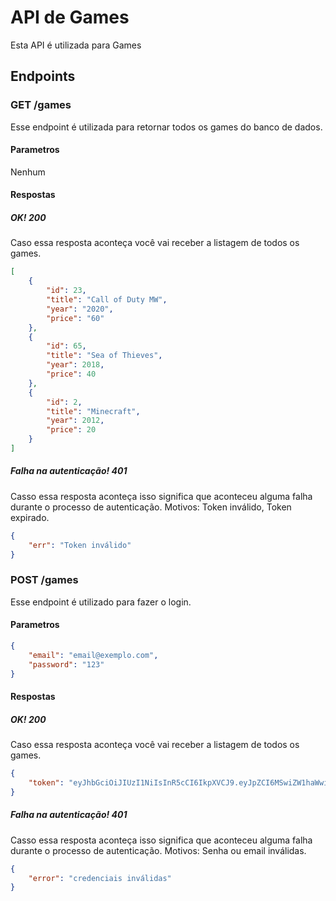 # API de Games
Esta API é utilizada para Games

## Endpoints
### GET /games
Esse endpoint é utilizada para retornar todos os games do banco de dados.
#### Parametros
Nenhum
#### Respostas
##### OK! 200
Caso essa resposta aconteça você vai receber a listagem de todos os games.
```JSON
[
	{
		"id": 23,
		"title": "Call of Duty MW",
		"year": "2020",
		"price": "60"
	},
	{
		"id": 65,
		"title": "Sea of Thieves",
		"year": 2018,
		"price": 40
	},
	{
		"id": 2,
		"title": "Minecraft",
		"year": 2012,
		"price": 20
	}
]

```
##### Falha na autenticação! 401
Casso essa resposta aconteça isso significa que aconteceu alguma falha durante o processo de autenticação. Motivos: Token inválido, Token expirado.
```JSON
{
	"err": "Token inválido"
}
```

### POST /games
Esse endpoint é utilizado para fazer o login.
#### Parametros
```JSON
{
	"email": "email@exemplo.com",
	"password": "123"
}
```
#### Respostas
##### OK! 200
Caso essa resposta aconteça você vai receber a listagem de todos os games.
```JSON
{
	"token": "eyJhbGciOiJIUzI1NiIsInR5cCI6IkpXVCJ9.eyJpZCI6MSwiZW1haWwiOiJ3ZW5kZWxAZ21haWwuY29tIiwiaWF0IjoxNjYyMTUzODAzLCJleHAiOjE2NjIzMjY2MDN9.oumbyQPISZoBsnZeHUj943duc0A0GWuryywVtVb7oZE"
}
```
##### Falha na autenticação! 401
Casso essa resposta aconteça isso significa que aconteceu alguma falha durante o processo de autenticação. Motivos: Senha ou email inválidas.
```JSON
{
	"error": "credenciais inválidas"
}
````
